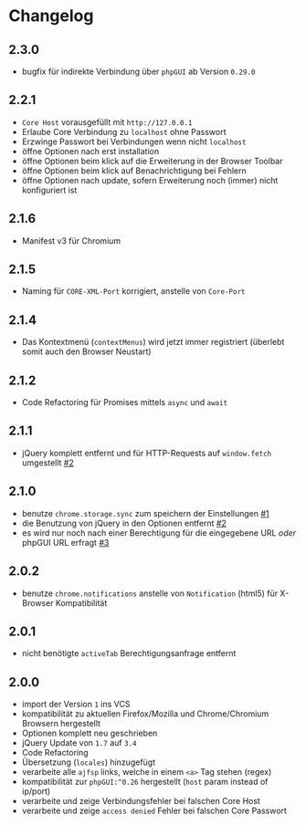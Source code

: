 # Changelog

## 2.3.0

- bugfix für indirekte Verbindung über `phpGUI` ab Version `0.29.0`

## 2.2.1

- `Core Host` vorausgefüllt mit `http://127.0.0.1`
- Erlaube Core Verbindung zu `localhost` ohne Passwort
- Erzwinge Passwort bei Verbindungen wenn nicht `localhost`
- öffne Optionen nach erst installation
- öffne Optionen beim klick auf die Erweiterung in der Browser Toolbar
- öffne Optionen beim klick auf Benachrichtigung bei Fehlern
- öffne Optionen nach update, sofern Erweiterung noch (immer) nicht konfiguriert ist

## 2.1.6

- Manifest v3 für Chromium

## 2.1.5

- Naming für `CORE-XML-Port` korrigiert, anstelle von `Core-Port`

## 2.1.4

- Das Kontextmenü (`contextMenus`) wird jetzt immer registriert (überlebt somit auch den Browser Neustart)

## 2.1.2

- Code Refactoring für Promises mittels `async` und `await`

## 2.1.1

- jQuery komplett entfernt und für HTTP-Requests auf `window.fetch` umgestellt [#2](/../../issues/2)

## 2.1.0

- benutze `chrome.storage.sync` zum speichern der Einstellungen [#1](/../../issues/1)
- die Benutzung von jQuery in den Optionen entfernt [#2](/../../issues/2)
- es wird nur noch nach einer Berechtigung für die eingegebene URL  _oder_ phpGUI URL erfragt [#3](/../../issues/3)

## 2.0.2

- benutze `chrome.notifications` anstelle von `Notification` (html5) für X-Browser Kompatibilität

## 2.0.1

- nicht benötigte `activeTab` Berechtigungsanfrage entfernt

## 2.0.0

- import der Version `1` ins VCS
- kompatibilität zu aktuellen Firefox/Mozilla und Chrome/Chromium Browsern hergestellt
- Optionen komplett neu geschrieben
- jQuery Update von `1.7` auf `3.4`
- Code Refactoring
- Übersetzung (`locales`) hinzugefügt
- verarbeite alle `ajfsp` links, welche in einem `<a>` Tag stehen (regex)
- kompatibilität zur `phpGUI:^0.26` hergestellt (`host` param instead of ip/port)
- verarbeite und zeige Verbindungsfehler bei falschen Core Host
- verarbeite und zeige `access denied` Fehler bei falschen Core Passwort


